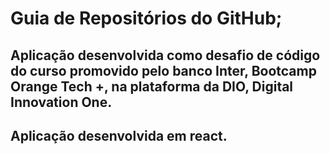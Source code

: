 # Guia de Repositórios do GitHub;

## Aplicação desenvolvida como desafio de código do curso promovido pelo banco Inter, Bootcamp Orange Tech +, na plataforma da DIO, Digital Innovation One.

## Aplicação desenvolvida em react.